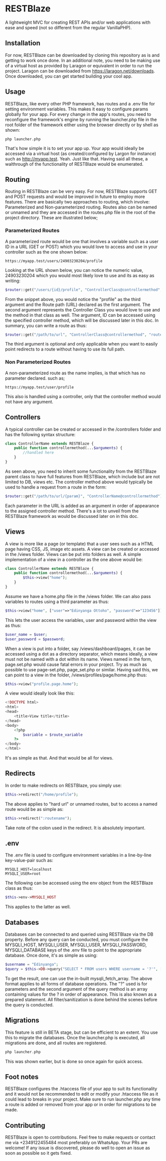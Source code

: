 # RESTBlaze
A lightweight MVC for creating REST APIs and/or web applications with ease and speed (not so different from the regular VanillaPHP).

## Installation
For now, RESTBlaze can be downloaded by cloning this repository as is and getting to work once done. In an additional note, you need to be making use of a virtual host as provided by Laragon or equivalent in order to run the project. Laragon can be downloaded from https://laragon.net/downloads. Once downloaded, you can get started building your cool app.

## Usage
RESTBlaze, like every other PHP framework, has routes and a .env file for setting environment variables. This makes it easy to configure params globally for your app. For every change in the app's routes, you need to reconfigure the framework's engine by running the launcher.php file in the root folder of the framework either using the browser directly or by shell as shown:

```shell
php launcher.php
```
That's how simple it is to set your app up. Your app would ideally be accessed via a virtual host (as created/configured by Largon for instance) such as http://myapp.test. Yeah. Just like that. Having said all these, a walthrough of the functionality of RESTBlaze would be enumerated.

## Routing
Routing in RESTBlaze can be very easy. For now, RESTBlaze supports GET and POST requests and would be improved in future to employ more features. There are basically two approaches to routing, which involve: Parameterized and Non-parameterized routing. Routes also can be named or unnamed and they are accessed in the routes.php file in the root of the project directory. These are illustrated below;

### Parameterized Routes
A parameterized route would be one that involves a variable such as a user ID in a URL (GET or POST) which you would love to access and use in your controller such as the one shown below:
```shell
https://myapp.test/users/24903230204/profile
```
Looking at the URL shown below, you can notice the numeric value, 24903230204 which you would most likely love to use and its as easy as writing:
```php
$router::get("/users/{id}/profile", "ControllerClass@controllermethod", "profile");
```
From the snippet above, you would notice the "profile" as the third argument and the Route path (URL) declared as the first argument. The second argument represents the Controller Class you would love to use and the method in that class as well. The argument, ID can be accessed using the specified controller method, which will be discussed later in this doc.
In summary, you can write a route as thus:
```php
$router::get("/path/to/url", "ControllerClass@controllermethod", "route_name");
```
The third argument is optional and only applicable when you want to easily point redirects to a route without having to use its full path.

### Non Parameterized Routes
A non-parameterized route as the name implies, is that which has no parameter declared. such as;
```shell
https://myapp.test/user/profile
```
This also is handled using a controller, only that the controller method would not have any argument.

## Controllers
A typical controller can be created or accessed in the /controllers folder and has the following syntax structure:
```php
class ControllerName extends RESTBlaze {
    public function controllermethod(...$arguments) {
        //handled here
    }
}
```
As seen above, you need to inherit some functionality from the RESTBlaze parent class to have full features from RESTBlaze, which include but are not limited to DB, views etc.
The controller method above would typically be used to handle a request from a route in the form:
```php
$router::get("/path/to/url/{param}", "ControllerName@controllermethod");
```
Each parameter in the URL is added as an argument in order of appearance to the assigned controller method.
There's a lot to unveil from the RESTBlaze framework as would be discussed later on in this doc.

## Views
A view is more like a page (or template) that a user sees such as a HTML page having CSS, JS, image etc assets. A view can be created or accessed in the /views folder. Views can be put into folders as well.
A simple implementation of a view in a controller as the one above would be:
```php
class ControllerName extends RESTBlaze {
    public function controllermethod(...$arguments) {
        $this->view("home");
    }
}
```
Assume we have a home.php file in the /views folder.
We can also pass variables to routes using a third parameter as thus:
```php
$this->view("home", ["user"=>"Edinyanga Ottoho", "password"=>"123456"]);
```
This lets the user access the variables, user and password within the view as thus:
```php
$user_name = $user;
$user_password = $password;
```
When a view is put into a folder, say /views/dashboard/pages, it can be accessed using a dot as a directory separator, which means ideally, a view must not be named with a dot within its name. Views named in the form, page.set.php would cause fatal errors in your project. Try as much as possible to use page-set.php, page_set.php or similar. Having said this, we can point to a view in the folder, /views/profiles/page/home.php thus:
```php
$this->view("profile.page.home");
```
A view would ideally look like this:
```php
<!DOCTYPE html>
<html>
<head>
    <title>View title</title>
</head>
<body>
    <?php
        $variable = $route_variable
    ?>
</body>
</html>
```
It's as simple as that. And that would be all for views.

## Redirects
In order to make redirects on RESTBlaze, you simply use:
```php
$this->redirect("/home/profile");
```
The above applies to "hard url" or unnamed routes, but to access a named route would be as simple as:
```php
$this->redirect(":routename");
```
Take note of the colon used in the redirect. It is absolutely important.

## .env
The .env file is used to configure environment variables in a line-by-line key-value-pair such as:
```shell
MYSQLI_HOST=localhost
MYSQLI_USER=root
```
The following can be accessed using the env object from the RESTBlaze class as thus:
```php
$this->env->MYSQLI_HOST
```
This applies to the latter as well.

## Databases
Databases can be connected to and queried using RESTBlaze via the DB property. Before any query can be conducted, you must configure the MYSQLI_HOST, MYSQLI_USER, MYSQLI_USER, MYSQLI_PASSWORD, MYSQLI_DATABASE keys of the .env file to point to the appropriate database. Once done, it's as simple as using:
```php
$username = "Edinyanga";
$query = $this->DB->query("SELECT * FROM users WHERE username = '?'", [$username]);
```
To get the result, one can use the in-built mysqli_fetch_array. The above format applies to all forms of database operations. The "?" used is for parameters and the second argument of the query method is an array containing values for the ? in order of appearance. This is also known as a prepared statement. All filter/sanitization is done behind the scenes before the query is conducted.

## Migrations
This feature is still in BETA stage, but can be efficient to an extent. You use this to migrate the databases. Once the launcher.php is executed, all migrations are done, and all routes are registered.
```php
php launcher.php
```
This was shown earlier, but is done so once again for quick access.

## Foot notes
RESTBlaze configures the .htaccess file of your app to suit its functionality and it would not be recommended to edit or modify your .htaccess file as it could lead to breaks in your project.
Make sure to run launcher.php any time a route is added or removed from your app or in order for migrations to be made.

## Contributing
RESTBlaze is open to contributions. Feel free to make requests or contact me via +2349122455484 most preferably on WhatsApp. Your PRs are welcome! If any issue is discovered, please do well to open an issue as soon as possible so it gets fixed.